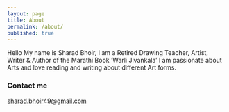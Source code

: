 ```yaml
---
layout: page
title: About
permalink: /about/
published: true
---
```



Hello My name is Sharad Bhoir, I am a Retired Drawing Teacher, Artist, Writer & Author of the Marathi Book ‘Warli Jivankala’ 
I am passionate about Arts and love reading and writing about different Art forms.
### Contact me

[sharad.bhoir49@gmail.com](mailto:sharad.bhoir49@gmail.com)
